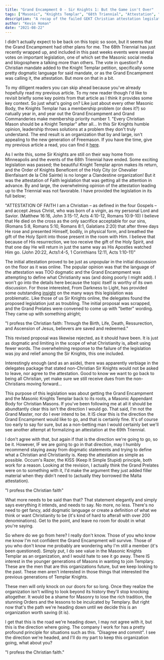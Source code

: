 ```yaml
---
title: "Grand Encampment 0 - Sir Knights 1: But the Game isn't Over"
tags: ["Masonic", "Knights Templar", "68th Triennial", "Attestation", "Legislation"]
description: "A recap of the failed GEKT Christian attestation legislation"
author: "Kevin Homan"
date: "2021-08-22"
---
```


I didn't actually expect to be back on this topic so soon, but it seems that the Grand Encampment had other plans for me. The 68th Triennial has just recently wrapped up, and included in this past weeks events were several votes on important legislation, one of which set the Masonic social media and blogosphere a talking more than others. The vote in question? A Christian mandate added to the Knight Templar petition, specifically some pretty dogmatic language for said mandate, or as the Grand Encampment was calling it, the attestation. But more on that in a bit.

To my dilligent readers you can skip ahead because you've already hopefully read my previous article. To my new reader though I'd like to revisit briefly some key points from that article as I think it provides some key context. So just what's going on? Like just about every other Masonic Body, the Knights Templar has a membership problem (or does it?) so natually year in, and year out the Grand Encampment and Grand Commanderies make membership priority number 1. "Every Christian Mason should be a Knight Templar" after all... In this Sir Knights humble opinion, leadership throws solutions at a problem they don't truly understand. The end result is an organization that by and large, isn't appealing to the new generation of Freemason. If you have the time, give my previous article a read, you can find it [here](https://kevinhoman.info/blog/masonic-new-paradigm-for-knights-templar/).

As I write this, some Sir Knights are still on their way home from Minneapolis and the events of the 68th Triennial have ended. Some exciting legislation was passed; the beautiful Knight Templar apron makes its return, and the Order of Knights Beneficent of the Holy City (or Chevalier Bienfaisant de la Cité Sainte) is no longer a Clandestine organization! But it was the attestation of Faith legislation that was getting all the attention in advance. By and large, the overwhelming opinion of the attestation leading up to the Triennial was not favorable. I have provided the legislation in its full below;

"ATTESTATION OF FAITH
I am a Christian – as defined in the four Gospels – and accept Jesus Christ, who was born
of a virgin, as my personal Lord and Savior. (Matthew 16:16, John 3:15-17, Acts 4:10-12, Romans 10:9-10)
I believe that He died on the cross as the only sacrifice acceptable for our sins, (Romans 5:8, Romans 5:10, Romans 8:1, Galatians 2:20) that after three days He rose and presented Himself, bodily, in physical form, and breathed the gift of the Holy Spirit into those present in the room with Him.
I believe that because of His resurrection, we too receive the gift of the Holy Spirit, and that one day He will return in just the same way as His Apostles watched Him go. (John 20:22, Acts1:4-5, 1 Corinthians 12:11, Acts 1:10-11)"

The initial attestation proved to be just as unpopular in the initial discussion on the floor as it was online. The popular opinion was that the language of the attestation was TOO dogmatic and the Grand Encampment was attempting to define what Christianity was (and doing poorly I might add). I won't go into the details here because the topic itself is worthy of its own discussion. For those interested, From Darkness to Light, has provided some outstanding [insight](https://www.fromdarknesstolightblog.com/post/too-much-exclusivity) on the many ways this legislation was problematic. Like those of us Sir Knights online, the delegates found the proposed legislation just as troubling. The initial proposal was scrapped, and the Grand Prelates were convened to come up with "better" wording. They came up with something alright;

"I profess the Christian faith:
Through the Birth, Life, Death, Ressurection, and Ascension of Jesus, believers are saved and redeemed."

This revised proposal was likewise rejected, as it should have been. It is just as dogmatic and limiting in the scope of what Christianity is, albeit using fewer words. The overwhelming response to the failure of the legislation was joy and relief among the Sir Knights, this one included.

Interestingly enough (and as an aside), there was apparently verbiage in the delegates package that stated non-Christian Sir Knights would not be asked to leave, nor agree to the attestation. Good to know we want to go back to being all Christian, yet make sure we still receive dues from the non-Christians moving forward...

This purpose of this legislation was about getting the Grand Encampment and the Masonic Knights Templar back to its roots, a Masonic Appendant Body for Christian Masons. If you've been following me at all it should be abundtantly clear this isn't the direction I would go. That said, I'm not the Grand Master, nor do I ever intend to be. It IS clear this is the direction the Grand Encampment would like to go, and that is certainly fine. It's of course too early to say for sure, but as a non-betting man I would certainly bet we'll see another attempt at formalizing an attestation at the 69th Triennial.

I don't agree with that, but again if that is the direction we're going to go, so be it. However, IF we are going to go in that direction, may I humbly recommend staying away from dogmatic statements and trying to define what a Christian and Christianity is. Keep the attestation as simple as possible. Occum's Razer, the KISS (Keep It Simple Stupid) principle, both work for a reason. Looking at the revision, I actually think the Grand Prelates were on to something with it, I'd make the argument they just added filler material when they didn't need to (actually they borrowed the Malta attestation).

"I profess the Christian faith"

What more needs to be said than that? That statement elegantly and simply says everything it intends, and needs to say. No more, no less. There's no need to get fancy, add dogmatic language or create a definition of what we think or want Christianity to be (it's kind of hard to afterall with over 200 denominations). Get to the point, and leave no room for doubt in what you're saying.

So where do we go from here? I really don't know. Those of you who know me know I'm not confident the Grand Encampment will survive. Those of you who don't know me probably are wondering why I'm still a member (it's been questioned). Simply put, I do see value in the Masonic Knights Templar as an organization, and I would hate to see it go away. There IS interest in the younger generations of Masons in wanting to join Templary. These are the men that are this organizations future, but we keep looking to the past. These men aren't interested in those things that interested the previous generations of Templar Knights.

These men will only knock on our doors for so long. Once they realize the organization isn't willing to look beyond its history they'll stop knocking altogether. It would be a shame for Masonry to lose the rich tradition, the stunning Orders and the lessons to be inculcated by Templary. But right now that's the path we're heading down until we decide this is an organization worth saving (it is).

I get that this is the road we're heading down, I may not agree with it, but this is the direction where going. The company I work for has a pretty profound principle for situations such as this. "Disagree and commit". I see the direction we're headed, and I'll do my part to keep this organization going, what about you?

"I profess the Christian faith."